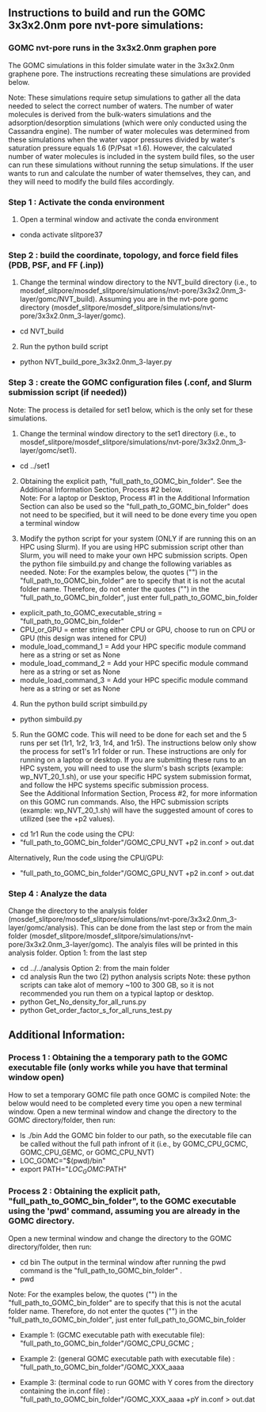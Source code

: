 
## Instructions to build and run the GOMC 3x3x2.0nm pore nvt-pore simulations: 

###  GOMC nvt-pore runs in the 3x3x2.0nm graphen pore
The GOMC simulations in this folder simulate water in the 3x3x2.0nm graphene pore. The instructions recreating these simulations are provided below.

Note: These simulations require setup simulations to gather all the data needed to select the correct number of waters.  The number of water molecules is derived from the bulk-waters simulations and the adsorption/desorption simulations (which were only conducted using the Cassandra engine).  The number of water molecules was determined from these simulations when the water vapor pressures divided by water's saturation pressure equals 1.6 (P/Psat =1.6).  However, the calculated number of water molecules is included in the system build files, so the user can run these simulations without running the setup simulations.  If the user wants to run and calculate the number of water themselves, they can, and they will need to modify the build files accordingly.

### Step 1 : Activate the conda environment
1) Open a terminal window and activate the conda environment
* conda activate slitpore37


### Step 2 : build the coordinate, topology, and force field files (PDB, PSF, and FF (.inp))
1) Change the terminal window directory to the NVT_build directory (i.e., to mosdef_slitpore/mosdef_slitpore/simulations/nvt-pore/3x3x2.0nm_3-layer/gomc/NVT_build). Assuming you are in the nvt-pore gomc directory (mosdef_slitpore/mosdef_slitpore/simulations/nvt-pore/3x3x2.0nm_3-layer/gomc).
* cd NVT_build

2) Run the python build script
* python NVT_build_pore_3x3x2.0nm_3-layer.py


### Step 3 : create the GOMC configuration files (.conf, and Slurm submission script (if needed))
Note: The process is detailed for set1 below, which is the only set for these simulations. 

1) Change the terminal window directory to the set1 directory (i.e., to  mosdef_slitpore/mosdef_slitpore/simulations/nvt-pore/3x3x2.0nm_3-layer/gomc/set1). 
* cd ../set1

2) Obtaining the explicit path, "full_path_to_GOMC_bin_folder".  See the Additional Information Section, Process #2 below.  
Note:  For a laptop or Desktop, Process #1 in the Additional Information Section can also be used so the "full_path_to_GOMC_bin_folder" does not need to be specified, but it will need to be done every time you open a terminal window

3) Modify the python script for your system (ONLY if are running this on an HPC using Slurm). If you are using HPC submission script other than Slurm, you will need to make your own HPC submission scripts. 
Open the python file simbuild.py and change the following variables as needed.
Note: For the examples below, the quotes ("") in the "full_path_to_GOMC_bin_folder" are to specify that it is not the acutal folder name. Therefore, do not enter the quotes ("") in the "full_path_to_GOMC_bin_folder", just enter full_path_to_GOMC_bin_folder
* explicit_path_to_GOMC_executable_string = "full_path_to_GOMC_bin_folder"
* CPU_or_GPU = enter string either CPU or GPU, choose to run on CPU or GPU (this design was intened for CPU)
* module_load_command_1 = Add your HPC specific module command here as a string or set as None
* module_load_command_2 = Add your HPC specific module command here as a string or set as None
* module_load_command_3 = Add your HPC specific module command here as a string or set as None

4) Run the python build script simbuild.py
* python simbuild.py

5) Run the GOMC code.  This will need to be done for each set and the 5 runs per set (1r1, 1r2, 1r3, 1r4, and 1r5).
The instructions below only show the process for set1's 1r1 folder or run.  These instructions are only for running on a laptop or desktop. If you are submitting these runs to an HPC system, you will need to use the slurm's bash scripts (example: wp_NVT_20_1.sh), or use your specific HPC system submission format, and follow the HPC systems specific submission process.  
See the Additional Information Section, Process #2, for more information on this GOMC run commands. Also, the HPC submission scripts (example: wp_NVT_20_1.sh) will have the suggested amount of cores to utilized (see the +p2 values). 
* cd 1r1
Run the code using the CPU:
* "full_path_to_GOMC_bin_folder"/GOMC_CPU_NVT +p2 in.conf > out.dat     

Alternatively, Run the code using the CPU/GPU:
* "full_path_to_GOMC_bin_folder"/GOMC_GPU_NVT +p2 in.conf  > out.dat     



### Step 4 : Analyze the data
Change the directory to the analysis folder (mosdef_slitpore/mosdef_slitpore/simulations/nvt-pore/3x3x2.0nm_3-layer/gomc/analysis). This can be done from the last step or from the main folder (mosdef_slitpore/mosdef_slitpore/simulations/nvt-pore/3x3x2.0nm_3-layer/gomc).  The analyis files will be printed in this analysis folder.
Option 1: from the last step
* cd ../../analysis
Option 2: from the main folder
* cd analysis
Run the two (2) python analysis scripts
Note: these python scripts can take alot of memory ~100 to 300 GB, so it is not recommended you run them on a typical laptop or desktop.  
* python Get_No_density_for_all_runs.py
* python Get_order_factor_s_for_all_runs_test.py







## Additional Information: 

### Process 1 : Obtaining the a temporary path to the GOMC executable file (only works while you have that terminal window open)
How to set a temporary GOMC file path once GOMC is compiled
Note: the below would need to be completed every time you open a new terminal window.
Open a new terminal window and change the directory to the GOMC directory/folder, then run:
* ls ./bin 
Add the GOMC bin folder to our path, so the executable file can be called without the full path infront of it (i.e., by GOMC_CPU_GCMC, GOMC_CPU_GEMC, or GOMC_CPU_NVT)
* LOC_GOMC="$(pwd)/bin" 
* export PATH="${LOC_GOMC}:$PATH"
  

### Process 2 : Obtaining the explicit path, "full_path_to_GOMC_bin_folder", to the GOMC executable using the 'pwd' command, assuming you are already in the GOMC directory.  
Open a new terminal window and change the directory to the GOMC directory/folder, then run:
* cd bin
The output in the terminal window after running the pwd command is the "full_path_to_GOMC_bin_folder" .
* pwd

Note: For the examples below, the quotes ("") in the "full_path_to_GOMC_bin_folder" are to specify that this is not the acutal folder name. Therefore, do not enter the quotes ("") in the "full_path_to_GOMC_bin_folder", just enter full_path_to_GOMC_bin_folder
* Example 1: (GCMC executable path with executable file): "full_path_to_GOMC_bin_folder"/GOMC_CPU_GCMC ;
 
* Example 2: (general GOMC executable path with executable file) : "full_path_to_GOMC_bin_folder"/GOMC_XXX_aaaa

* Example 3: (terminal code to run GOMC with Y cores from the directory containing the in.conf file) :  "full_path_to_GOMC_bin_folder"/GOMC_XXX_aaaa +pY in.conf > out.dat  
